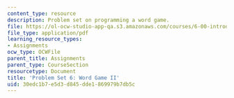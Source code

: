 ```yaml
---
content_type: resource
description: Problem set on programming a word game.
file: https://ol-ocw-studio-app-qa.s3.amazonaws.com/courses/6-00-introduction-to-computer-science-and-programming-fall-2008/30edc1b7e5d3d845dde1869979b7db5c_pset6.pdf
file_type: application/pdf
learning_resource_types:
- Assignments
ocw_type: OCWFile
parent_title: Assignments
parent_type: CourseSection
resourcetype: Document
title: 'Problem Set 6: Word Game II'
uid: 30edc1b7-e5d3-d845-dde1-869979b7db5c
---
```

